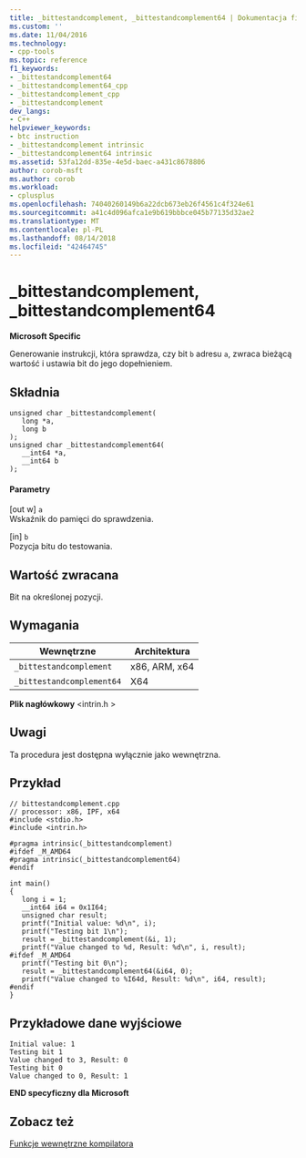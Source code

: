 ```yaml
---
title: _bittestandcomplement, _bittestandcomplement64 | Dokumentacja firmy Microsoft
ms.custom: ''
ms.date: 11/04/2016
ms.technology:
- cpp-tools
ms.topic: reference
f1_keywords:
- _bittestandcomplement64
- _bittestandcomplement64_cpp
- _bittestandcomplement_cpp
- _bittestandcomplement
dev_langs:
- C++
helpviewer_keywords:
- btc instruction
- _bittestandcomplement intrinsic
- _bittestandcomplement64 intrinsic
ms.assetid: 53fa12dd-835e-4e5d-baec-a431c8678806
author: corob-msft
ms.author: corob
ms.workload:
- cplusplus
ms.openlocfilehash: 74040260149b6a22dcb673eb26f4561c4f324e61
ms.sourcegitcommit: a41c4d096afca1e9b619bbbce045b77135d32ae2
ms.translationtype: MT
ms.contentlocale: pl-PL
ms.lasthandoff: 08/14/2018
ms.locfileid: "42464745"
---
```

# <a name="bittestandcomplement-bittestandcomplement64"></a>_bittestandcomplement, _bittestandcomplement64
**Microsoft Specific**  
  
 Generowanie instrukcji, która sprawdza, czy bit `b` adresu `a`, zwraca bieżącą wartość i ustawia bit do jego dopełnieniem.  
  
## <a name="syntax"></a>Składnia  
  
```  
unsigned char _bittestandcomplement(  
   long *a,  
   long b  
);  
unsigned char _bittestandcomplement64(  
   __int64 *a,  
   __int64 b  
);  
```  
  
#### <a name="parameters"></a>Parametry  
 [out w] `a`  
 Wskaźnik do pamięci do sprawdzenia.  
  
 [in] `b`  
 Pozycja bitu do testowania.  
  
## <a name="return-value"></a>Wartość zwracana  
 Bit na określonej pozycji.  
  
## <a name="requirements"></a>Wymagania  
  
|Wewnętrzne|Architektura|  
|---------------|------------------|  
|`_bittestandcomplement`|x86, ARM, x64|  
|`_bittestandcomplement64`|X64|  
  
 **Plik nagłówkowy** \<intrin.h >  
  
## <a name="remarks"></a>Uwagi  
 Ta procedura jest dostępna wyłącznie jako wewnętrzna.  
  
## <a name="example"></a>Przykład  
  
```  
// bittestandcomplement.cpp  
// processor: x86, IPF, x64  
#include <stdio.h>  
#include <intrin.h>  
  
#pragma intrinsic(_bittestandcomplement)  
#ifdef _M_AMD64  
#pragma intrinsic(_bittestandcomplement64)  
#endif  
  
int main()  
{  
   long i = 1;  
   __int64 i64 = 0x1I64;  
   unsigned char result;  
   printf("Initial value: %d\n", i);  
   printf("Testing bit 1\n");  
   result = _bittestandcomplement(&i, 1);  
   printf("Value changed to %d, Result: %d\n", i, result);  
#ifdef _M_AMD64  
   printf("Testing bit 0\n");  
   result = _bittestandcomplement64(&i64, 0);  
   printf("Value changed to %I64d, Result: %d\n", i64, result);  
#endif  
}  
```  
  
## <a name="sample-output"></a>Przykładowe dane wyjściowe  
  
```  
Initial value: 1  
Testing bit 1  
Value changed to 3, Result: 0  
Testing bit 0  
Value changed to 0, Result: 1  
```  
  
**END specyficzny dla Microsoft**  
  
## <a name="see-also"></a>Zobacz też  
 [Funkcje wewnętrzne kompilatora](../intrinsics/compiler-intrinsics.md)